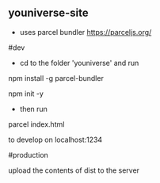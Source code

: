 ## youniverse-site

- uses parcel bundler https://parceljs.org/

#dev

- cd to the folder 'youniverse' and run

npm install -g parcel-bundler

npm init -y

- then run

parcel index.html

to develop on localhost:1234

#production

upload the contents of dist to the server